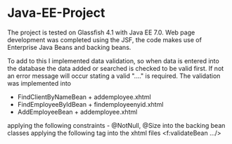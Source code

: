 # Java-EE-Project

The project is tested on Glassfish 4.1 with Java EE 7.0. Web page development was completed using the JSF, the code makes use of Enterprise Java Beans and backing beans. 

To add to this I implemented data validation, so when data is entered into the database the data added or searched is checked to be valid first. If not an error message will occur stating  a valid "...." is required.
The validation was implemented into 
- FindClientByNameBean + addemployee.xhtml
- FindEmployeeByIdBean + findemployeenyid.xhtml
- AddEmployeeBean     +  addemployee.xhtml

applying the following constraints - @NotNull, @Size into the backing bean classes
applying the following tag into the xhtml files <f:validateBean …/>
